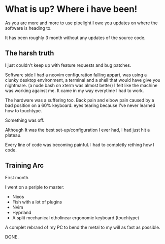 # What is up? Where i have been!

As you are more and more to use pipelight
I owe you updates on where the software is heading to.

It has been roughly 3 month without any updates of the source code.

## The harsh truth

I just couldn't keep up with feature requests and bug patches.

Software side I had a neovim configuration falling appart,
was using a clunky desktop environment,
a terminal and a shell that would have give you nightmare.
(a nude bash on xterm was almost better)
I felt like the machine was working against me. It came in my way everytime I had to
work.

The hardware was a suffering too.
Back pain and elbow pain caused by a bad position on a 60% keyboard.
eyes tearing because I've never learned how to touchtype.

Something was off.

Although It was the best set-up/configuration I ever had, I had just hit a plateau.

Every line of code was becoming painful.
I had to completly rething how I code.

## Training Arc

First month.

I went on a periple to master:

- Nixos
- Fish with a lot of plugins
- Nvim
- Hyprland
- A split mechanical otholinear ergonomic keyboard (touchtype)

A complet rebrand of my PC to bend the metal to my will as fast as possible.

DONE.
